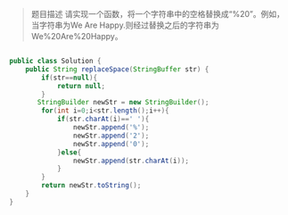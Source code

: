 > 题目描述
请实现一个函数，将一个字符串中的空格替换成“%20”。例如，当字符串为We Are Happy.则经过替换之后的字符串为We%20Are%20Happy。

```java

public class Solution {
    public String replaceSpace(StringBuffer str) {
    	if(str==null){
            return null;
        }
       StringBuilder newStr = new StringBuilder();
        for(int i=0;i<str.length();i++){
            if(str.charAt(i)==' '){
                newStr.append('%');
                newStr.append('2');
                newStr.append('0');
            }else{
                newStr.append(str.charAt(i));
            }
        }
        return newStr.toString();
    }
}
```
